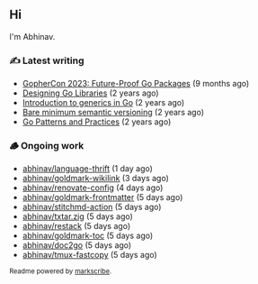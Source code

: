 ## Hi

I'm Abhinav.

### ✍️ Latest writing


- [GopherCon 2023: Future-Proof Go Packages](https://abhinavg.net/2023/09/27/future-proof-packages/) (9 months ago)
- [Designing Go Libraries](https://abhinavg.net/2022/12/06/designing-go-libraries/) (2 years ago)
- [Introduction to generics in Go](https://abhinavg.net/2022/11/23/generics-intro/) (2 years ago)
- [Bare minimum semantic versioning](https://abhinavg.net/2022/11/07/semver/) (2 years ago)
- [Go Patterns and Practices](https://abhinavg.net/2022/09/19/go-patterns-and-practices-talk/) (2 years ago)

### 🪵 Ongoing work


- [abhinav/language-thrift](https://github.com/abhinav/language-thrift) (1 day ago)
- [abhinav/goldmark-wikilink](https://github.com/abhinav/goldmark-wikilink) (3 days ago)
- [abhinav/renovate-config](https://github.com/abhinav/renovate-config) (4 days ago)
- [abhinav/goldmark-frontmatter](https://github.com/abhinav/goldmark-frontmatter) (5 days ago)
- [abhinav/stitchmd-action](https://github.com/abhinav/stitchmd-action) (5 days ago)
- [abhinav/txtar.zig](https://github.com/abhinav/txtar.zig) (5 days ago)
- [abhinav/restack](https://github.com/abhinav/restack) (5 days ago)
- [abhinav/goldmark-toc](https://github.com/abhinav/goldmark-toc) (5 days ago)
- [abhinav/doc2go](https://github.com/abhinav/doc2go) (5 days ago)
- [abhinav/tmux-fastcopy](https://github.com/abhinav/tmux-fastcopy) (5 days ago)

<sub>Readme powered by [markscribe](https://github.com/muesli/markscribe).</sub>
